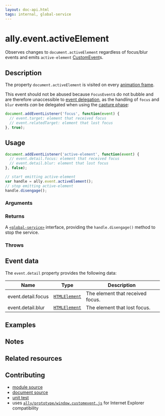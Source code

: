 ```yaml
---
layout: doc-api.html
tags: internal, global-service
---
```


# ally.event.activeElement

Observes changes to `document.activeElement` regardless of focus/blur events and emits `active-element` [CustomEvent](https://developer.mozilla.org/en/docs/Web/API/CustomEvent)s.


## Description

The property `document.activeElement` is visited on every [animation frame](https://developer.mozilla.org/en-US/docs/Web/API/window.requestAnimationFrame).

This event should not be abused because `FocusEvent`s do not bubble and are therefore unaccessible to [event delegation](https://davidwalsh.name/event-delegate), as the handling of `focus` and `blur` events *can* be delegated when using the [capture phase](http://www.quirksmode.org/js/events_order.html):

```js
document.addEventListener('focus', function(event) {
  // event.target: element that received focus
  // event.relatedTarget: element that lost focus
}, true);
```


## Usage

```js
document.addEventListener('active-element', function(event) {
  // event.detail.focus: element that received focus
  // event.detail.blur: element that lost focus
}, false);

// start emitting active-element
var handle = ally.event.activeElement();
// stop emitting active-element
handle.disengage();
```

### Arguments


### Returns

A [`<global-service>`](../concepts.md#Global-service) interface, providing the `handle.disengage()` method to stop the service.

### Throws


## Event data

The `event.detail` property provides the following data:

| Name | Type | Description |
| ---- | ---- | ----------- |
| event.detail.focus | [`HTMLElement`](https://developer.mozilla.org/en/docs/Web/API/HTMLElement) | The element that received focus. |
| event.detail.blur | [`HTMLElement`](https://developer.mozilla.org/en/docs/Web/API/HTMLElement) | The element that lost focus. |

## Examples


## Notes


## Related resources


## Contributing

* [module source](https://github.com/medialize/ally.js/blob/master/src/event/active-element.js)
* [document source](https://github.com/medialize/ally.js/blob/master/docs/api/event/active-element.md)
* [unit test](https://github.com/medialize/ally.js/blob/master/test/unit/event.active-element.test.js)
* uses [`ally/prototype/window.customevent.js`](https://github.com/medialize/ally.js/blob/master/src/prototype/window.customevent.js) for Internet Explorer compatibility


